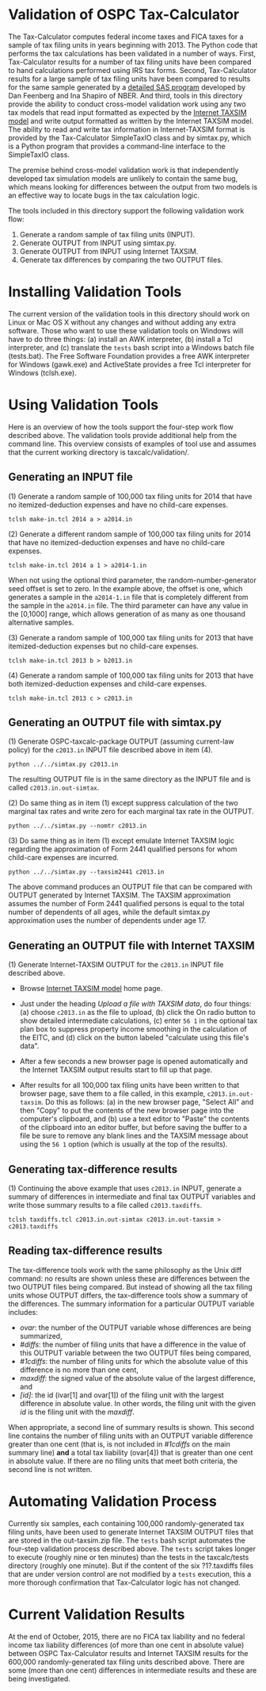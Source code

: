Validation of OSPC Tax-Calculator
=================================

The Tax-Calculator computes federal income taxes and FICA taxes for
a sample of tax filing units in years beginning with 2013.  The
Python code that performs the tax calculations has been validated in a
number of ways.  First, Tax-Calculator results for a number of tax filing
units have been compared to hand calculations performed using IRS tax
forms.  Second, Tax-Calculator results for a large sample of tax filing
units have been compared to results for the same sample generated by a
[detailed SAS program](http://www.nber.org/taxcalc) developed by Dan
Feenberg and Ina Shapiro of NBER.  And third, tools in this directory
provide the ability to conduct cross-model validation work using any
two tax models that read input formatted as expected by the [Internet
TAXSIM model](http://users.nber.org/~taxsim/taxsim-calc9/index.html)
and write output formatted as written by the Internet TAXSIM model.
The ability to read and write tax information in Internet-TAXSIM format
is provided by the Tax-Calculator SimpleTaxIO class and by simtax.py,
which is a Python program that provides a command-line interface to the
SimpleTaxIO class.

The premise behind cross-model validation work is that independently
developed tax simulation models are unlikely to contain the
same bug, which means looking for differences between the output from
two models is an effective way to locate bugs in the tax calculation
logic.

The tools included in this directory support the following
validation work flow:

  1. Generate a random sample of tax filing units (INPUT).
  2. Generate OUTPUT from INPUT using simtax.py.
  3. Generate OUTPUT from INPUT using Internet TAXSIM.
  4. Generate tax differences by comparing the two OUTPUT files.

Installing Validation Tools
===========================

The current version of the validation tools in this directory should
work on Linux or Mac OS X without any changes and without adding any
extra software.  Those who want to use these validation tools on Windows
will have to do three things: (a) install an AWK interpreter,
(b) install a Tcl interpreter, and (c) translate the `tests` bash script
into a Windows batch file (tests.bat).  The Free Software Foundation
provides a free AWK interpreter for Windows (gawk.exe) and ActiveState
provides a free Tcl interpreter for Windows (tclsh.exe).

Using Validation Tools
======================

Here is an overview of how the tools support the four-step work flow
described above.  The validation tools provide additional help from
the command line.  This overview consists of examples of tool use and
assumes that the current working directory is taxcalc/validation/.

Generating an INPUT file
------------------------

(1) Generate a random sample of 100,000 tax filing units for 2014 that
have no itemized-deduction expenses and have no child-care expenses.

`tclsh make-in.tcl 2014 a > a2014.in`

(2) Generate a different random sample of 100,000 tax filing units for
2014 that have no itemized-deduction expenses and have no child-care
expenses.

`tclsh make-in.tcl 2014 a 1 > a2014-1.in`

When not using the optional third parameter, the
random-number-generator seed offset is set to zero.  In the example above,
the offset is one, which generates a sample in the `a2014-1.in` file
that is completely different from the sample in the `a2014.in` file.
The third parameter can have any value in the \[0,1000\] range, which
allows generation of as many as one thousand alternative samples.

(3) Generate a random sample of 100,000 tax filing units for 2013 that
have itemized-deduction expenses but no child-care expenses.

`tclsh make-in.tcl 2013 b > b2013.in`

(4) Generate a random sample of 100,000 tax filing units for 2013 that
have both itemized-deduction expenses and child-care expenses.

`tclsh make-in.tcl 2013 c > c2013.in`

Generating an OUTPUT file with simtax.py
----------------------------------------

(1) Generate OSPC-taxcalc-package OUTPUT (assuming current-law policy)
for the `c2013.in` INPUT file described above in item (4).

`python ../../simtax.py c2013.in`

The resulting OUTPUT file is in the same directory as the INPUT file
and is called `c2013.in.out-simtax`.

(2) Do same thing as in item (1) except suppress calculation of the
two marginal tax rates and write zero for each marginal tax rate in
the OUTPUT.

`python ../../simtax.py --nomtr c2013.in`

(3) Do same thing as in item (1) except emulate Internet TAXSIM logic
regarding the approximation of Form 2441 qualified persons for whom
child-care expenses are incurred.

`python ../../simtax.py --taxsim2441 c2013.in`

The above command produces an OUTPUT file that can be compared with
OUTPUT generated by Internet TAXSIM.  The TAXSIM approximation assumes
the number of Form 2441 qualified persons is equal to the total number
of dependents of all ages, while the default simtax.py approximation
uses the number of dependents under age 17.

Generating an OUTPUT file with Internet TAXSIM
----------------------------------------------

(1) Generate Internet-TAXSIM OUTPUT for the `c2013.in` INPUT file
described above.

  * Browse [Internet TAXSIM
    model](http://users.nber.org/~taxsim/taxsim-calc9/index.html)
    home page.

  * Just under the heading *Upload a file with TAXSIM data*, do four
    things: (a) choose `c2013.in` as the file to upload, (b) click the
    On radio button to show detailed intermediate calculations, (c)
    enter `56 1` in the optional tax plan box to suppress property
    income smoothing in the calculation of the EITC, and (d) click
    on the button labeled "calculate using this file's data".

  * After a few seconds a new browser page is opened automatically
    and the Internet TAXSIM output results start to fill up that page.

  * After results for all 100,000 tax filing units have been written
    to that browser page, save them to a file called, in this example,
    `c2013.in.out-taxsim`.  Do this as follows: (a) in the new browser
    page, "Select All" and then "Copy" to put the contents of the new
    browser page into the computer's clipboard, and (b) use a text
    editor to "Paste" the contents of the clipboard into an editor
    buffer, but before saving the buffer to a file be sure to remove
    any blank lines and the TAXSIM message about using the `56 1`
    option (which is usually at the top of the results).

Generating tax-difference results
---------------------------------

(1) Continuing the above example that uses `c2013.in` INPUT, generate
a summary of differences in intermediate and final tax OUTPUT
variables and write those summary results to a file called
`c2013.taxdiffs`.

`tclsh taxdiffs.tcl c2013.in.out-simtax c2013.in.out-taxsim > c2013.taxdiffs`

Reading tax-difference results
------------------------------

The tax-difference tools work with the same philosophy as the Unix
diff command: no results are shown unless these are differences
between the two OUTPUT files being compared.  But instead of showing
all the tax filing units whose OUTPUT differs, the tax-difference
tools show a summary of the differences.  The summary information for
a particular OUTPUT variable includes:

  * *ovar*: the number of the OUTPUT variable whose differences are
                being summarized,
  * *#diffs*: the number of filing units that have a difference in the
                value of this OUTPUT variable between the two OUTPUT
                files being compared,
  * *#1cdiffs*: the number of filing units for which the absolute
                value of this difference is no more than one cent,
  * *maxdiff*: the signed value of the absolute value of the largest
                difference, and
  * *[id]*: the id (ivar[1] and ovar[1]) of the filing unit with the
                largest difference in absolute value.  In other words,
                the filing unit with the given *id* is the filing unit
                with the *maxdiff*.

When appropriate, a second line of summary results is shown.  This
second line contains the number of filing units with an OUTPUT
variable difference greater than one cent (that is, is not included in
*#1cdiffs* on the main summary line) **and** a total tax liability
(ovar[4]) that is greater than one cent in absolute value.  If there
are no filing units that meet both criteria, the second line is not
written.

Automating Validation Process
=============================

Currently six samples, each containing 100,000 randomly-generated
tax filing units, have been used to generate Internet TAXSIM OUTPUT
files that are stored in the out-taxsim.zip file.  The `tests` bash
script automates the four-step validation process described above.
The `tests` script takes longer to execute (roughly nine or ten
minutes) than the tests in the taxcalc/tests directory (roughly one
minute).  But if the content of the six ?1?.taxdiffs files that are
under version control are not modified by a `tests` execution, this a
more thorough confirmation that Tax-Calculator logic has not changed.

Current Validation Results
==========================

At the end of October, 2015, there are no FICA tax liability and no
federal income tax liability differences (of more than one cent in
absolute value) between OSPC Tax-Calculator results and Internet
TAXSIM results for the 600,000 randomly-generated tax filing units
described above.  There are some (more than one cent) differences in
intermediate results and these are being investigated.

